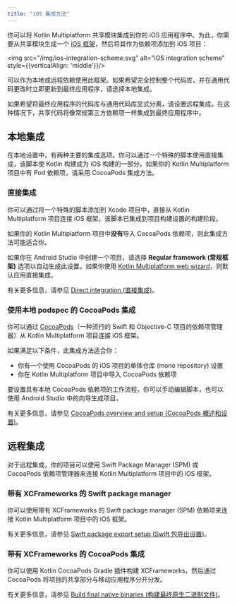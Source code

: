 ```yaml
---
title: "iOS 集成方法"
---
```

你可以将 Kotlin Multiplatform 共享模块集成到你的 iOS 应用程序中。为此，你需要从共享模块生成一个 [iOS 框架](https://developer.apple.com/library/archive/documentation/MacOSX/Conceptual/BPFrameworks/Concepts/WhatAreFrameworks.html)，然后将其作为依赖项添加到 iOS 项目：

<img src="/img/ios-integration-scheme.svg" alt="iOS integration scheme" style={{verticalAlign: 'middle'}}/>

可以作为本地或远程依赖使用此框架。如果希望完全控制整个代码库，并在通用代码更改时立即更新到最终应用程序，请选择本地集成。

如果希望将最终应用程序的代码库与通用代码库显式分离，请设置远程集成。在这种情况下，共享代码将像常规第三方依赖项一样集成到最终应用程序中。

## 本地集成

在本地设置中，有两种主要的集成选项。你可以通过一个特殊的脚本使用直接集成，该脚本使 Kotlin 构建成为 iOS 构建的一部分。如果你的 Kotlin Multiplatform 项目中有 Pod 依赖项，请采用 CocoaPods 集成方法。

### 直接集成

你可以通过将一个特殊的脚本添加到 Xcode 项目中，直接从 Kotlin Multiplatform 项目连接 iOS 框架。该脚本已集成到项目构建设置的构建阶段。

如果你的 Kotlin Multiplatform 项目中**没有**导入 CocoaPods 依赖项，则此集成方法可能适合你。

如果你在 Android Studio 中创建一个项目，请选择 **Regular framework (常规框架)** 选项以自动生成此设置。如果你使用 [Kotlin Multiplatform web wizard](https://kmp.jetbrains.com/)，则默认应用直接集成。

有关更多信息，请参见 [Direct integration (直接集成)](multiplatform-direct-integration.md)。

### 使用本地 podspec 的 CocoaPods 集成

你可以通过 [CocoaPods](https://cocoapods.org/)（一种流行的 Swift 和 Objective-C 项目的依赖项管理器）从 Kotlin Multiplatform 项目连接 iOS 框架。

如果满足以下条件，此集成方法适合你：

*  你有一个使用 CocoaPods 的 iOS 项目的单体仓库 (mono repository) 设置
*  你在 Kotlin Multiplatform 项目中导入 CocoaPods 依赖项

要设置具有本地 CocoaPods 依赖项的工作流程，你可以手动编辑脚本，也可以使用 Android Studio 中的向导生成项目。

有关更多信息，请参见 [CocoaPods overview and setup (CocoaPods 概述和设置)](native-cocoapods.md)。

## 远程集成

对于远程集成，你的项目可以使用 Swift Package Manager (SPM) 或 CocoaPods 依赖项管理器来连接 Kotlin Multiplatform 项目中的 iOS 框架。

### 带有 XCFrameworks 的 Swift package manager

你可以使用带有 XCFrameworks 的 Swift package manager (SPM) 依赖项来连接 Kotlin Multiplatform 项目中的 iOS 框架。

有关更多信息，请参见 [Swift package export setup (Swift 包导出设置)](native-spm.md)。

### 带有 XCFrameworks 的 CocoaPods 集成

你可以使用 Kotlin CocoaPods Gradle 插件构建 XCFrameworks，然后通过 CocoaPods 将项目的共享部分与移动应用程序分开分发。

有关更多信息，请参见 [Build final native binaries (构建最终原生二进制文件)](multiplatform-build-native-binaries.md#build-frameworks)。